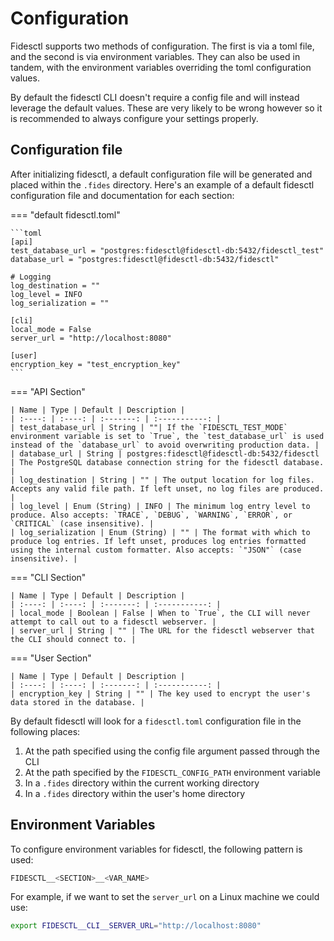 # Configuration

Fidesctl supports two methods of configuration. The first is via a toml file, and the second is via environment variables. They can also be used in tandem, with the environment variables overriding the toml configuration values.

By default the fidesctl CLI doesn't require a config file and will instead leverage the default values. These are very likely to be wrong however so it is recommended to always configure your settings properly.


## Configuration file

After initializing fidesctl, a default configuration file will be generated and placed within the `.fides` directory. Here's an example of a default fidesctl configuration file and documentation for each section:

=== "default fidesctl.toml"

    ```toml
    [api]
    test_database_url = "postgres:fidesctl@fidesctl-db:5432/fidesctl_test"
    database_url = "postgres:fidesctl@fidesctl-db:5432/fidesctl"

    # Logging
    log_destination = ""
    log_level = INFO
    log_serialization = ""

    [cli]
    local_mode = False
    server_url = "http://localhost:8080"

    [user]
    encryption_key = "test_encryption_key"
    ```

=== "API Section"

    | Name | Type | Default | Description |
    | :----: | :----: | :-------: | :-----------: |
    | test_database_url | String | ""| If the `FIDESCTL_TEST_MODE` environment variable is set to `True`, the `test_database_url` is used instead of the `database_url` to avoid overwriting production data. |
    | database_url | String | postgres:fidesctl@fidesctl-db:5432/fidesctl | The PostgreSQL database connection string for the fidesctl database. |
    | log_destination | String | "" | The output location for log files. Accepts any valid file path. If left unset, no log files are produced. |
    | log_level | Enum (String) | INFO | The minimum log entry level to produce. Also accepts: `TRACE`, `DEBUG`, `WARNING`, `ERROR`, or `CRITICAL` (case insensitive). |
    | log_serialization | Enum (String) | "" | The format with which to produce log entries. If left unset, produces log entries formatted using the internal custom formatter. Also accepts: `"JSON"` (case insensitive). |

=== "CLI Section"

    | Name | Type | Default | Description |
    | :----: | :----: | :-------: | :-----------: |
    | local_mode | Boolean | False | When to `True`, the CLI will never attempt to call out to a fidesctl webserver. |
    | server_url | String | "" | The URL for the fidesctl webserver that the CLI should connect to. |

=== "User Section"

    | Name | Type | Default | Description |
    | :----: | :----: | :-------: | :-----------: |
    | encryption_key | String | "" | The key used to encrypt the user's data stored in the database. |


By default fidesctl will look for a `fidesctl.toml` configuration file in the following places:

1. At the path specified using the config file argument passed through the CLI
1. At the path specified by the `FIDESCTL_CONFIG_PATH` environment variable
1. In a `.fides` directory within the current working directory
1. In a `.fides` directory within the user's home directory

## Environment Variables

To configure environment variables for fidesctl, the following pattern is used:

```sh
FIDESCTL__<SECTION>__<VAR_NAME>
```

For example, if we want to set the `server_url` on a Linux machine we could use:

```sh
export FIDESCTL__CLI__SERVER_URL="http://localhost:8080"
```
